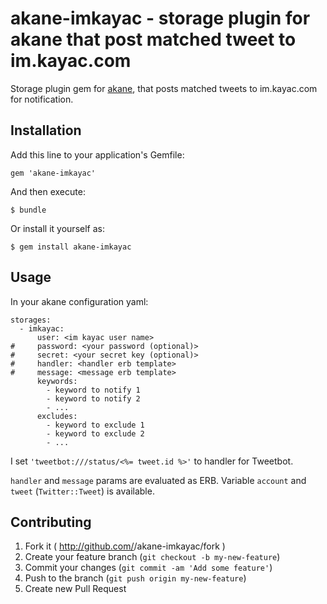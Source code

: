 # akane-imkayac - storage plugin for akane that post matched tweet to im.kayac.com

Storage plugin gem for [akane](https://github.com/sorah/akane), that posts matched tweets to im.kayac.com for notification.

## Installation

Add this line to your application's Gemfile:

    gem 'akane-imkayac'

And then execute:

    $ bundle

Or install it yourself as:

    $ gem install akane-imkayac

## Usage

In your akane configuration yaml:

```
storages:
  - imkayac:
      user: <im kayac user name>
#     password: <your password (optional)>
#     secret: <your secret key (optional)>
#     handler: <handler erb template>
#     message: <message erb template>
      keywords:
        - keyword to notify 1
        - keyword to notify 2
        - ...
      excludes:
        - keyword to exclude 1
        - keyword to exclude 2
        - ...
```

I set `'tweetbot:///status/<%= tweet.id %>'` to handler for Tweetbot.

`handler` and `message` params are evaluated as ERB. Variable `account` and `tweet` (`Twitter::Tweet`) is available.

## Contributing

1. Fork it ( http://github.com/<my-github-username>/akane-imkayac/fork )
2. Create your feature branch (`git checkout -b my-new-feature`)
3. Commit your changes (`git commit -am 'Add some feature'`)
4. Push to the branch (`git push origin my-new-feature`)
5. Create new Pull Request
